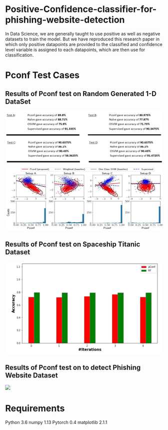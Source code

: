 # Positive-Confidence-classifier-for-phishing-website-detection

In Data Science, we are generally taught to use positive as well as negative datasets to train the model. But we have reproduced this research paper in which only positive datapoints are provided to the classified and confidence level variable is assigned to each datapoints, which are then use for classification.

# Pconf Test Cases

## Results of Pconf test on Random Generated 1-D DataSet
![](test_case_images/Pconf_RG_DT_Acc.png)
![](test_case_images/Pconf_RG_DT_Acc_visualize.png)

## Results of Pconf test on Spaceship Titanic Dataset
![](test_case_images/Pconf_ST_DT_Acc.png)

## Results of Pconf test on to detect Phishing Website Dataset
![](Pconf_ST_DT_Acc.png)

# Requirements
Python 3.6 numpy 1.13 Pytorch 0.4 matplotlib 2.1.1
